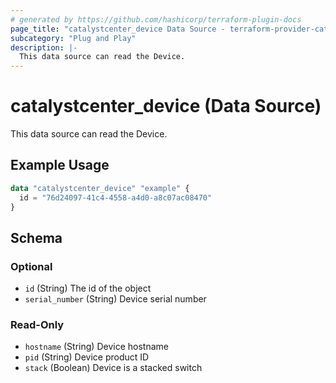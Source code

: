 ```yaml
---
# generated by https://github.com/hashicorp/terraform-plugin-docs
page_title: "catalystcenter_device Data Source - terraform-provider-catalystcenter"
subcategory: "Plug and Play"
description: |-
  This data source can read the Device.
---
```


# catalystcenter_device (Data Source)

This data source can read the Device.

## Example Usage

```terraform
data "catalystcenter_device" "example" {
  id = "76d24097-41c4-4558-a4d0-a8c07ac08470"
}
```

<!-- schema generated by tfplugindocs -->
## Schema

### Optional

- `id` (String) The id of the object
- `serial_number` (String) Device serial number

### Read-Only

- `hostname` (String) Device hostname
- `pid` (String) Device product ID
- `stack` (Boolean) Device is a stacked switch
